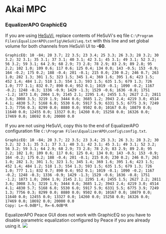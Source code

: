 # Akai MPC
### EqualizerAPO GraphicEQ
If you are using [HeSuVi](https://sourceforge.net/projects/hesuvi/), replace contents of HeSuVi's eq file `C:\Program Files\EqualizerAPO\config\HeSuVi\eq.txt` with this line and set global volume for both channels from HeSuVi UI to **-60**.
```
GraphicEQ: 10 -84; 20 3.7; 22 3.5; 23 3.4; 25 3.3; 26 3.3; 28 3.2; 30 3.2; 32 3.1; 35 3.1; 37 3.1; 40 3.1; 42 3.1; 45 3.1; 49 3.1; 52 3.2; 56 3.2; 59 3.1; 64 2.9; 68 2.9; 73 2.8; 78 2.9; 83 2.9; 89 2.8; 95 2.2; 102 1.0; 109 0.6; 117 0.6; 125 0.4; 134 0.0; 143 -0.5; 153 -0.9; 164 -0.2; 175 0.2; 188 -0.4; 201 -0.1; 215 0.0; 230 0.2; 246 0.7; 263 1.0; 282 1.3; 301 1.5; 323 1.5; 345 1.4; 369 1.6; 395 1.6; 423 1.5; 452 1.4; 484 1.2; 518 1.3; 554 1.3; 593 1.5; 635 1.5; 679 1.3; 726 1.0; 777 1.1; 832 0.7; 890 0.4; 952 0.1; 1019 -0.1; 1090 -0.2; 1167 -0.2; 1248 -0.3; 1336 -0.9; 1429 -1.3; 1529 -0.6; 1636 -0.8; 1751 -1.2; 1873 1.0; 2004 1.9; 2145 2.1; 2295 1.4; 2455 1.5; 2627 2.2; 2811 3.6; 3008 3.5; 3219 1.9; 3444 0.6; 3685 1.2; 3943 2.4; 4219 3.0; 4514 4.1; 4830 5.7; 5168 6.0; 5530 6.0; 5917 5.9; 6331 5.5; 6775 3.9; 7249 1.3; 7756 0.3; 8299 0.0; 8880 0.0; 9502 0.0; 10167 0.0; 10879 0.0; 11640 0.0; 12455 0.0; 13327 0.0; 14260 0.0; 15258 0.0; 16326 0.0; 17469 0.0; 18692 0.0; 20000 0.0
```
If you are not using HeSuVi, copy this to the end of EqualizerAPO configuration file `C:\Program Files\EqualizerAPO\config\config.txt`.
```
GraphicEQ: 10 -84; 20 3.7; 22 3.5; 23 3.4; 25 3.3; 26 3.3; 28 3.2; 30 3.2; 32 3.1; 35 3.1; 37 3.1; 40 3.1; 42 3.1; 45 3.1; 49 3.1; 52 3.2; 56 3.2; 59 3.1; 64 2.9; 68 2.9; 73 2.8; 78 2.9; 83 2.9; 89 2.8; 95 2.2; 102 1.0; 109 0.6; 117 0.6; 125 0.4; 134 0.0; 143 -0.5; 153 -0.9; 164 -0.2; 175 0.2; 188 -0.4; 201 -0.1; 215 0.0; 230 0.2; 246 0.7; 263 1.0; 282 1.3; 301 1.5; 323 1.5; 345 1.4; 369 1.6; 395 1.6; 423 1.5; 452 1.4; 484 1.2; 518 1.3; 554 1.3; 593 1.5; 635 1.5; 679 1.3; 726 1.0; 777 1.1; 832 0.7; 890 0.4; 952 0.1; 1019 -0.1; 1090 -0.2; 1167 -0.2; 1248 -0.3; 1336 -0.9; 1429 -1.3; 1529 -0.6; 1636 -0.8; 1751 -1.2; 1873 1.0; 2004 1.9; 2145 2.1; 2295 1.4; 2455 1.5; 2627 2.2; 2811 3.6; 3008 3.5; 3219 1.9; 3444 0.6; 3685 1.2; 3943 2.4; 4219 3.0; 4514 4.1; 4830 5.7; 5168 6.0; 5530 6.0; 5917 5.9; 6331 5.5; 6775 3.9; 7249 1.3; 7756 0.3; 8299 0.0; 8880 0.0; 9502 0.0; 10167 0.0; 10879 0.0; 11640 0.0; 12455 0.0; 13327 0.0; 14260 0.0; 15258 0.0; 16326 0.0; 17469 0.0; 18692 0.0; 20000 0.0
Copy: L=-6.0dB*l, R=-6.0dB*R
```
EqualizerAPO Peace GUI does not work with GraphicEQ so you have to disable parametric equalization configured by Peace if you are already using it.
![](https://raw.githubusercontent.com/jaakkopasanen/AutoEq/master/results/SBAF-Serious/innerfidelity/onear/Akai%20MPC/Akai%20MPC.png)
